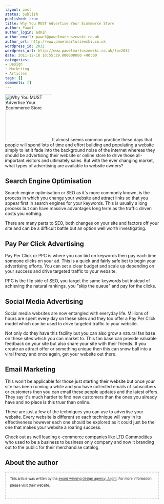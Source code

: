 ```yaml
---
layout: post
status: publish
published: true
title: Why You MUST Advertise Your Ecommerce Store
author: Pawel
author_login: admin
author_email: pawel@pawelmartuszewski.co.uk
author_url: http://www.pawelmartuszewski.co.uk
wordpress_id: 2032
wordpress_url: http://www.pawelmartuszewski.co.uk/?p=2032
date: 2011-12-18 10:55:29.000000000 +00:00
categories:
- Design
- Marketing
- Articles
tags: []
comments: []
---
```

<img width="154" height="154" class="fl_lft thumb m_b_20" style="border:none !important;" title="Why You MUST Advertise Your Ecommerce Store" alt="Why You MUST Advertise Your Ecommerce Store" src="http://www.pawelmartuszewski.co.uk/wp-content/uploads/206579_2170-150x150.jpg">It almost seems common practice these days that people will spend lots of time and effort building and populating a website simply to let it fade into the background noise of the internet whereas they should be advertising their website or online store to drive those all-important visitors and ultimately sales. But with the ever changing market, what types of advertising are available to website owners?

<h2>Search Engine Optimisation</h2>
<div class="dev"><div class="dev_in"></div></div>
<p>Search engine optimisation or SEO as it's more commonly known, is the process in which you change your website and attract links so that you appear first in search engines for your keywords. This is usually a long process but can have massive advantages long term as the traffic driven costs you nothing. </p>

<p>There are many parts to SEO, both changes on your site and factors off your site and can be a difficult battle but an option well worth investigating.  </p>

<h2>Pay Per Click Advertising</h2>
<div class="dev"><div class="dev_in"></div></div>
<p>Pay Per Click or PPC is where you can bid on keywords then pay each time someone clicks on your ad. This is a quick and fairly safe bet to begin your advertising efforts. You can set a clear budget and scale up depending on your success and drive targeted traffic to your website. </p>

<p>PPC is the flip side of SEO, you target the same keywords but instead of achieving the natural rankings, you "skip the queue" and pay for the clicks.   </p>

<h2>Social Media Advertising</h2> 
<div class="dev"><div class="dev_in"></div></div>
<p>Social media websites are now entangled with everyday life. Millions of hours are spent every day on these sites and they too offer a Pay Per Click model which can be used to drive targeted traffic to your website. </p>

<p>Not only do they have this facility but you can also grow a natural fan base on these sites which you can market to. This fan base can provide valuable feedback on your site but also share your site with their friends. If you create an attract offer or something unique then this can snow ball into a viral frenzy and once again, get your website out there. </p>

<h2>Email Marketing</h2>
<div class="dev"><div class="dev_in"></div></div>
<p>This won't be applicable for those just starting their website but once your site has been running a while and you have collected emails of subscribers or customers then you can email these people updates and the latest offers. They say it's much harder to find new customers than the ones you already have and no place is this truer than online. </p> 

<p>These are just a few of the techniques you can use to advertise your website. Every website is different so each technique will vary in its effectiveness however each one should be explored as it could just be the one that makes your website a roaring success.  </p>

<p>Check out as well leading e-commerce companies like <a href=" http://www.linkedin.com/company/ltd-commodities" titlte="LTDCommodities">LTD Commodities</a> who used to be a business to business only company and now it branding out to the public for their merchandise catalog. </p>
 
<div class="dev"><div class="dev_in"></div></div>

<h2>About the author</h2>
<div class="dev"><div class="dev_in"></div></div>
<div class="published" style="font-size:11px;border: 1px dashed rgb(133, 133, 133); padding: 10px 15px; line-height: 22px;">
This article was written by the <a href="http://www.wearealight.com/">award winning design agency, Alight</a>. For more information please visit their website.<div class="cl">&nbsp;</div>
</div>
